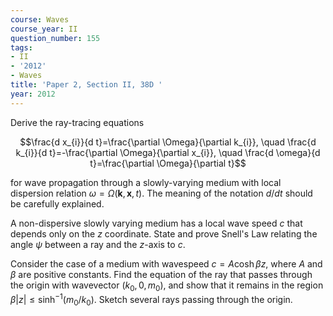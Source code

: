 ```yaml
---
course: Waves
course_year: II
question_number: 155
tags:
- II
- '2012'
- Waves
title: 'Paper 2, Section II, 38D '
year: 2012
---
```




Derive the ray-tracing equations

$$\frac{d x_{i}}{d t}=\frac{\partial \Omega}{\partial k_{i}}, \quad \frac{d k_{i}}{d t}=-\frac{\partial \Omega}{\partial x_{i}}, \quad \frac{d \omega}{d t}=\frac{\partial \Omega}{\partial t}$$

for wave propagation through a slowly-varying medium with local dispersion relation $\omega=\Omega(\mathbf{k}, \mathbf{x}, t)$. The meaning of the notation $d / d t$ should be carefully explained.

A non-dispersive slowly varying medium has a local wave speed $c$ that depends only on the $z$ coordinate. State and prove Snell's Law relating the angle $\psi$ between a ray and the $z$-axis to $c$.

Consider the case of a medium with wavespeed $c=A \cosh \beta z$, where $A$ and $\beta$ are positive constants. Find the equation of the ray that passes through the origin with wavevector $\left(k_{0}, 0, m_{0}\right)$, and show that it remains in the region $\beta|z| \leqslant \sinh ^{-1}\left(m_{0} / k_{0}\right)$. Sketch several rays passing through the origin.